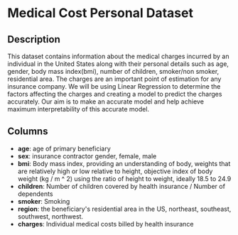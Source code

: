 # Medical Cost Personal Dataset

## Description

This dataset contains information about the medical charges incurred by an individual in the United States along with their personal details such as age, gender, body mass index\(bmi\), number of children, smoker/non smoker, residential area. The charges are an important point of estimation for any insurance company. We will be using Linear Regression to determine the factors affecting the charges and creating a model to predict the charges accurately. Our aim is to make an accurate model and help achieve maximum interpretability of this accurate model.

## Columns

* **age**: age of primary beneficiary
* **sex**: insurance contractor gender, female, male
* **bmi**: Body mass index, providing an understanding of body, weights that are relatively high or low relative to height, objective index of body weight \(kg / m ^ 2\) using the ratio of height to weight, ideally 18.5 to 24.9
* **children**: Number of children covered by health insurance / Number of dependents
* **smoker**: Smoking
* **region**: the beneficiary's residential area in the US, northeast, southeast, southwest, northwest.
* **charges**: Individual medical costs billed by health insurance



